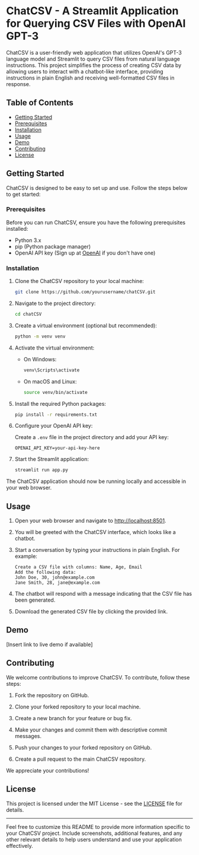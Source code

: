 # ChatCSV - A Streamlit Application for Querying CSV Files with OpenAI GPT-3


ChatCSV is a user-friendly web application that utilizes OpenAI's GPT-3 language model and Streamlit to query CSV files from natural language instructions. This project simplifies the process of creating CSV data by allowing users to interact with a chatbot-like interface, providing instructions in plain English and receiving well-formatted CSV files in response.

## Table of Contents

- [Getting Started](#getting-started)
- [Prerequisites](#prerequisites)
- [Installation](#installation)
- [Usage](#usage)
- [Demo](#demo)
- [Contributing](#contributing)
- [License](#license)

## Getting Started

ChatCSV is designed to be easy to set up and use. Follow the steps below to get started:

### Prerequisites

Before you can run ChatCSV, ensure you have the following prerequisites installed:

- Python 3.x
- pip (Python package manager)
- OpenAI API key (Sign up at [OpenAI](https://beta.openai.com/signup/) if you don't have one)

### Installation

1. Clone the ChatCSV repository to your local machine:

   ```bash
   git clone https://github.com/yourusername/chatCSV.git
   ```

2. Navigate to the project directory:

   ```bash
   cd chatCSV
   ```

3. Create a virtual environment (optional but recommended):

   ```bash
   python -m venv venv
   ```

4. Activate the virtual environment:

   - On Windows:

     ```bash
     venv\Scripts\activate
     ```

   - On macOS and Linux:

     ```bash
     source venv/bin/activate
     ```

5. Install the required Python packages:

   ```bash
   pip install -r requirements.txt
   ```

6. Configure your OpenAI API key:

   Create a `.env` file in the project directory and add your API key:

   ```
   OPENAI_API_KEY=your-api-key-here
   ```

7. Start the Streamlit application:

   ```bash
   streamlit run app.py
   ```

The ChatCSV application should now be running locally and accessible in your web browser.

## Usage

1. Open your web browser and navigate to [http://localhost:8501](http://localhost:8501).

2. You will be greeted with the ChatCSV interface, which looks like a chatbot.

3. Start a conversation by typing your instructions in plain English. For example:

   ```
   Create a CSV file with columns: Name, Age, Email
   Add the following data:
   John Doe, 30, john@example.com
   Jane Smith, 28, jane@example.com
   ```

4. The chatbot will respond with a message indicating that the CSV file has been generated.

5. Download the generated CSV file by clicking the provided link.

## Demo

[Insert link to live demo if available]

## Contributing

We welcome contributions to improve ChatCSV. To contribute, follow these steps:

1. Fork the repository on GitHub.

2. Clone your forked repository to your local machine.

3. Create a new branch for your feature or bug fix.

4. Make your changes and commit them with descriptive commit messages.

5. Push your changes to your forked repository on GitHub.

6. Create a pull request to the main ChatCSV repository.

We appreciate your contributions!

## License

This project is licensed under the MIT License - see the [LICENSE](LICENSE) file for details.

---

Feel free to customize this README to provide more information specific to your ChatCSV project. Include screenshots, additional features, and any other relevant details to help users understand and use your application effectively.

